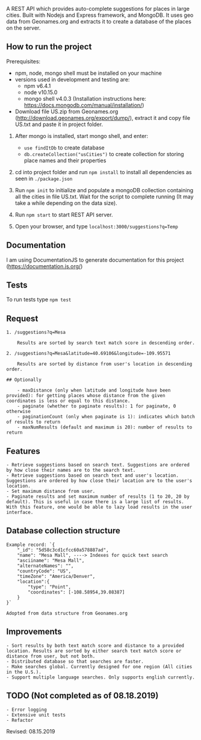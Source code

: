 A REST API which provides auto-complete suggestions for places in large cities. Built with Nodejs and Express framework, and MongoDB. It uses geo data from Geonames.org and extracts it to create a database of the places on the server. 

## How to run the project
	
Prerequisites:
- npm, node, mongo shell must be installed on your machine
- versions used in development and testing are:
	- npm v6.4.1
	- node v10.15.0
	- mongo shell v4.0.3 (Installation instructions here: https://docs.mongodb.com/manual/installation/)
- Download file US.zip from Geonames.org (http://download.geonames.org/export/dump/), extract it and copy file US.txt and paste it in project folder.

1. After mongo is installed, start mongo shell, and enter:
	- `use findItDb` to create database
	- `db.createCollection("usCities")` to create collection for storing place names and their properties

2. cd into project folder and run `npm install` to install all dependencies as seen in `./package.json`
3. Run `npm init` to initialize and populate a mongoDB collection containing all
   the cities in file US.txt. Wait for the script to complete running (It may take a while depending on the data size).
4. Run `npm start` to start REST API server. 
5. Open your browser, and type `localhost:3000/suggestions?q=Temp`

## Documentation

I am using DocumentationJS to generate documentation for this project (https://documentation.js.org/)

## Tests

To run tests type `npm test`
	
## Request
	
	1. /suggestions?q=Mesa

		Results are sorted by search text match score in descending order.

	2. /suggestions?q=Mesa&latitude=40.69106&longitude=-109.95571

		Results are sorted by distance from user's location in descending order.

	## Optionally

		- maxDistance (only when latitude and longitude have been provided): for getting places whose distance from the given coordinates is less or equal to this distance.
		- paginate (whether to paginate results): 1 for paginate, 0 otherwise
		- paginationCount (only when paginate is 1): indicates which batch of results to return 
		- maxNumResults (default and maximum is 20): number of results to return

## Features
	
	- Retrieve suggestions based on search text. Suggestions are ordered by how close their names are to the search text. 
	- Retrieve suggestions based on search text and user's location. Suggestions are ordered by how close their location are to the user's location.
	- Set maximum distance from user.
	- Paginate results and set maximum number of results (1 to 20, 20 by default). This is useful in case there is a large list of results. With this feature, one would be able to lazy load results in the user interface.

## Database collection structure

	Example record: `{
		"_id": "5d58c3cd1cfcc60a578887ad",
		"name": "Mesa Mall", ----> Indexes for quick text search
		"asciiname": "Mesa Mall",
		"alternateNames": "",
		"countryCode": "US",
		"timeZone": "America/Denver",
		"location":{
			"type": "Point",
			"coordinates": [-108.58954,39.08387]
		}
	}`

	Adopted from data structure from Geonames.org

## Improvements
	- Sort results by both text match score and distance to a provided location. Results are sorted by either search text match score or distance from user, but not both.
	- Distributed database so that searches are faster.
	- Make searches global. Currently designed for one region (All cities in the U.S.).
	- Support multiple language searches. Only supports english currently.


## TODO (Not completed as of 08.18.2019)
	- Error logging
	- Extensive unit tests
	- Refactor


Revised: 08.15.2019
